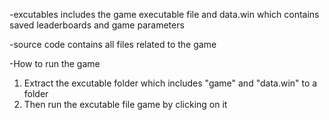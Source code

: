 -excutables includes the game executable file and data.win which contains saved leaderboards and game parameters

-source code contains all files related to the game

-How to run the game
1. Extract the excutable folder which includes "game" and  "data.win" to a folder
2. Then run the excutable file game by clicking on it

